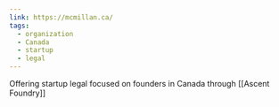 ```yaml
---
link: https://mcmillan.ca/
tags:
  - organization
  - Canada
  - startup
  - legal
---
```

Offering startup legal focused on founders in Canada through [[Ascent Foundry]]